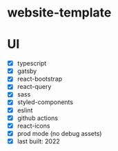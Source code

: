 # website-template

# UI

- [x] typescript
- [x] gatsby
- [x] react-bootstrap
- [x] react-query
- [x] sass
- [x] styled-components
- [x] eslint
- [x] github actions
- [x] react-icons
- [x] prod mode (no debug assets)
- [x] last built: 2022
